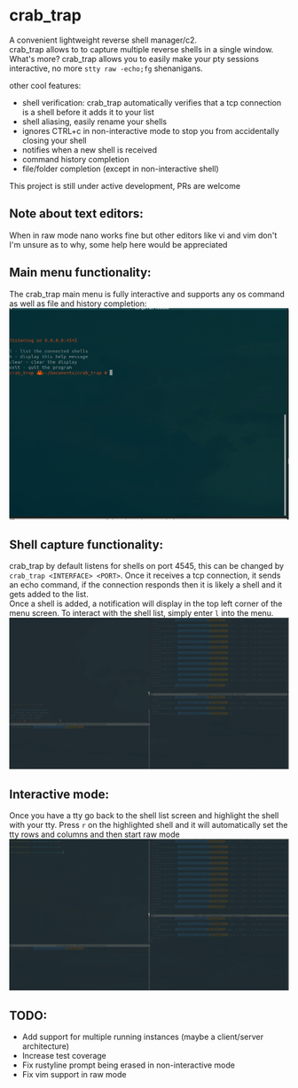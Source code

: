 # crab_trap
A convenient lightweight reverse shell manager/c2.  
crab_trap allows to to capture multiple reverse shells in a single window.  
What's more? crab_trap allows you to easily make your pty sessions interactive, no more `stty raw -echo;fg` shenanigans.

other cool features:
- shell verification: crab_trap automatically verifies that a tcp connection is a shell before it adds it to your list
- shell aliasing, easily rename your shells
- ignores CTRL+c in non-interactive mode to stop you from accidentally closing your shell
- notifies when a new shell is received
- command history completion
- file/folder completion (except in non-interactive shell)


  
This project is still under active development, PRs are welcome 

## Note about text editors:
When in raw mode nano works fine but other editors like vi and vim don't  
I'm unsure as to why, some help here would be appreciated

## Main menu functionality:
The crab_trap main menu is fully interactive and supports any os command as well as file and history completion:
![main menu](assets/crab_trab_fully_interactive.gif)

## Shell capture functionality:
crab_trap by default listens for shells on port 4545, this can be changed by `crab_trap <INTERFACE> <PORT>`. Once it receives a tcp connection, it sends an echo command, if the connection responds then it is likely a shell and it gets added to the list.  
Once a shell is added, a notification will display in the top left corner of the menu screen. To interact with the shell list, simply enter `l` into the menu.
![shell capture](assets/non_interactive_shell.gif) 

## Interactive mode:
Once you have a tty go back to the shell list screen and highlight the shell with your tty. Press `r` on the highlighted shell and it will automatically set the tty rows and columns and then start raw mode
![interactive shell](assets/interactive.gif)

## TODO:
- Add support for multiple running instances (maybe a client/server architecture)
- Increase test coverage
- Fix rustyline prompt being erased in non-interactive mode
- Fix vim support in raw mode
